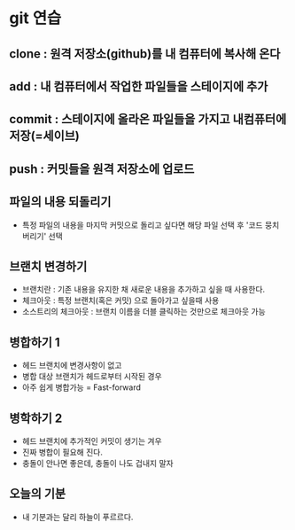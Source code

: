 # git 연습

## clone : 원격 저장소(github)를 내 컴퓨터에 복사해 온다

## add : 내 컴퓨터에서 작업한 파일들을 스테이지에 추가

## commit : 스테이지에 올라온 파일들을 가지고 내컴퓨터에 저장(=세이브)

## push : 커밋들을 원격 저장소에 업로드

## 파일의 내용 되돌리기

- 특정 파일의 내용을 마지막 커밋으로 돌리고 싶다면 해당 파일 선택 후 '코드 뭉치 버리기' 선택

## 브랜치 변경하기

- 브랜치란 : 기존 내용을 유지한 채 새로운 내용을 추가하고 싶을 때 사용한다.
- 체크아웃 : 특정 브랜치(혹은 커밋) 으로 돌아가고 싶을때 사용
- 소스트리의 체크아웃 : 브랜치 이름을 더블 클릭하는 것만으로 체크아웃 가능

## 병합하기 1

- 헤드 브랜치에 변경사항이 없고
- 병합 대상 브랜치가 헤드로부터 시작된 경우
- 아주 쉽게 병합가능 = Fast-forward

## 병학하기 2

- 헤드 브랜치에 추가적인 커밋이 생기는 겨우
- 진짜 병합이 필요해 진다.
- 충돌이 안나면 좋은데, 충돌이 나도 겁내지 말자

## 오늘의 기분

- 내 기분과는 달리 하늘이 푸르르다.
